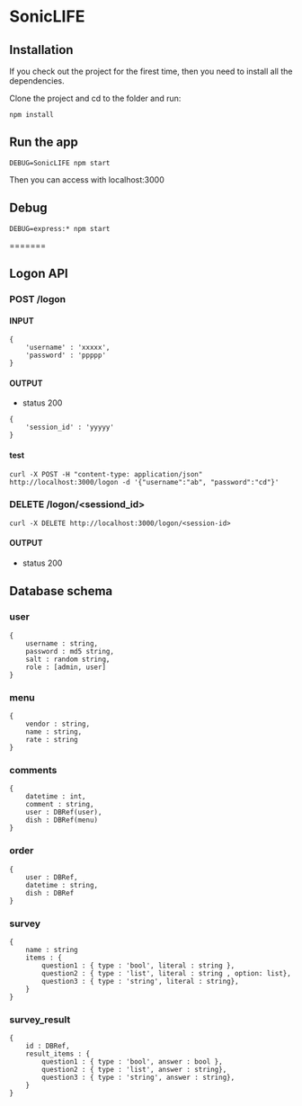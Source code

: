 # SonicLIFE

## Installation

If you check out the project for the firest time, then you need to install all the dependencies.

Clone the project and cd to the folder and run:

~~~
npm install
~~~

## Run the app

~~~
DEBUG=SonicLIFE npm start
~~~

Then you can access with localhost:3000

## Debug

~~~
DEBUG=express:* npm start
~~~
=======
## Logon API

### POST /logon

#### INPUT

~~~
{
    'username' : 'xxxxx',
    'password' : 'ppppp'
}
~~~

#### OUTPUT

* status 200
~~~
{
    'session_id' : 'yyyyy'
}
~~~

#### test

~~~
curl -X POST -H "content-type: application/json" http://localhost:3000/logon -d '{"username":"ab", "password":"cd"}'
~~~

### DELETE /logon/<sessiond_id>

~~~
curl -X DELETE http://localhost:3000/logon/<session-id>
~~~

#### OUTPUT

* status 200

## Database schema

### user

~~~
{
	username : string,
	password : md5 string,
	salt : random string,
	role : [admin, user]
}
~~~

### menu

~~~
{
	vendor : string,
	name : string,
	rate : string
}
~~~

### comments

~~~
{
	datetime : int,
	comment : string,
	user : DBRef(user),
	dish : DBRef(menu)
}
~~~

### order

~~~
{
	user : DBRef,
	datetime : string,
	dish : DBRef
}
~~~

### survey

~~~
{
	name : string
	items : { 
		question1 : { type : 'bool', literal : string },
		question2 : { type : 'list', literal : string , option: list},
		question3 : { type : 'string', literal : string},
	}
}
~~~

### survey_result

~~~
{
	id : DBRef,
	result_items : {
		question1 : { type : 'bool', answer : bool },
		question2 : { type : 'list', answer : string},
		question3 : { type : 'string', answer : string},
	}
}
~~~